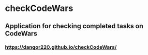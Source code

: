 # checkCodeWars

## Application for checking completed tasks on CodeWars

### https://dangor220.github.io/checkCodeWars/
